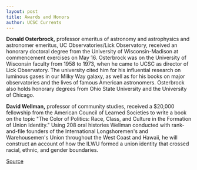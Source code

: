 ```yaml
---
layout: post
title: Awards and Honors
author: UCSC Currents
---
```


**Donald Osterbrock,** professor emeritus of astronomy and astrophysics and astronomer emeritus, UC Observatories/Lick Observatory, received an honorary doctoral degree from the University of Wisconsin-Madison at commencement exercises on May 16. Osterbrock was on the University of Wisconsin faculty from 1958 to 1973, when he came to UCSC as director of Lick Observatory. The university cited him for his influential research on luminous gases in our Milky Way galaxy, as well as for his books on major observatories and the lives of famous American astronomers. Osterbrock also holds honorary degrees from Ohio State University and the University of Chicago.

**David Wellman,** professor of community studies, received a $20,000 fellowship from the American Council of Learned Societies to write a book on the topic "The Color of Politics: Race, Class, and Culture in the Formation of Union Identity." Using 208 oral histories Wellman conducted with rank-and-file founders of the International Longshoremen's and Warehousemen's Union throughout the West Coast and Hawaii, he will construct an account of how the ILWU formed a union identity that crossed racial, ethnic, and gender boundaries.

[Source](http://www1.ucsc.edu/oncampus/currents/97-05-19/awards.htm "Permalink to Awards and Honors: 05-19-97")
